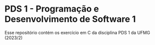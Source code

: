 # PDS 1 - Programação e Desenvolvimento de Software 1

Esse repositório contém os exercício em C da disciplina PDS 1 da UFMG (2023/2)

